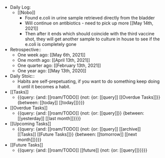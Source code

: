 - Daily Log:
    - [[Nobo]]
        - Found e.coli in urine sample retrieved directly from the bladder
        - Will continue on antibiotics - need to pick up more [[May 14th, 2021]]
        - Then after it ends which should coincide with the third vaccine shot, they will get another sample to culture in house to see if the e.coli is completely gone
- Retrospective::
    - One week ago: [[May 6th, 2021]]
    - One month ago: [[April 13th, 2021]]
    - One quarter ago: [[February 13th, 2021]]
    - One year ago: [[May 13th, 2020]]
- Daily Stoic::
    - Habits are self-prepetuating, if you want to do something keep doing it until it becomes a habit.
- [[Tasks]]
    - {{query: {and: [[roam/TODO]] {not: {or: [[query]] [[Overdue Tasks]]}} {between: [[today]] [[today]]}}}}
- [[Overdue Tasks]]
    - {{query: {and: [[roam/TODO]] {not: {or: [[query]]}} {between: [[yesterday]] [[last month]]}}}}
- [[Upcoming Tasks]]
    - {{query: {and: [[roam/TODO]] {not: {or: [[query]] [[archive]] [[Tasks]] [[Future Tasks]]}} {between: [[tomorrow]] [[next month]]}}}}
- [[Future Tasks]]
    - {{query: {and: [[roam/TODO]] [[future]] {not: {or: [[query]]}}}}}
